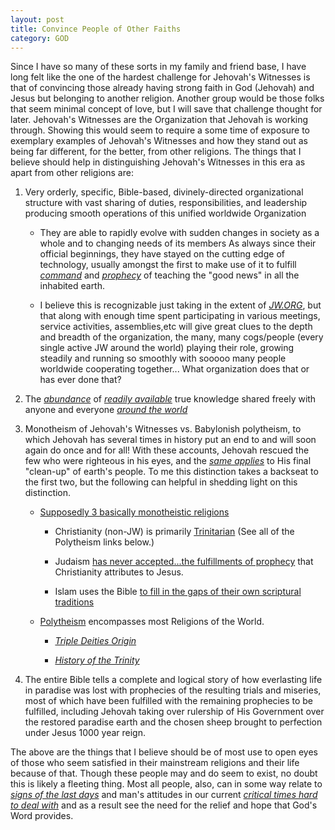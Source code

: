 ```yaml
---
layout: post
title: Convince People of Other Faiths
category: GOD
---
```


Since I have so many of these sorts in my family and friend base, I have long felt like the one of the hardest challenge for Jehovah's Witnesses is that of convincing those already having strong faith in God (Jehovah) and Jesus but belonging to another religion. Another group would be those folks that seem minimal concept of love, but I will save that challenge thought for later. Jehovah's Witnesses are the Organization that Jehovah is working through. Showing this would seem to require a some time of exposure to exemplary examples of Jehovah's Witnesses and how they stand out as being far different, for the better, from other religions. The things that I believe should help in distinguishing Jehovah's Witnesses in this era as apart from other religions are:

1. Very orderly, specific, Bible-based, divinely-directed organizational structure with vast sharing of duties, responsibilities, and leadership producing smooth operations of this unified worldwide Organization

    - They are able to rapidly evolve with sudden changes in society as a whole and to changing needs of its members
    As always since their official beginnings, they have stayed on the cutting edge of technology, usually amongst the first to make use of it to fulfill [*command*](https://www.jw.org/en/library/bible/study-bible/books/matthew/28/#v40028019) and [*prophecy*](https://www.jw.org/en/library/bible/study-bible/books/matthew/24/#v40024014) of teaching the "good news" in all the inhabited earth.

    - I believe this is recognizable just taking in the extent of [*JW.ORG*](https://www.jw.org/), but that along with enough time spent participating in various meetings, service activities, assemblies,etc will give great clues to the depth and breadth of the organization, the many, many cogs/people (every single active JW around the world) playing their role, growing steadily and running so smoothly with sooooo many people worldwide cooperating together... What organization does that or has ever done that?

2. The [*abundance*](https://www.jw.org/en/library/bible/study-bible/books/daniel/12/#v27012004) of [*readily available*](https://www.jw.org/) true knowledge shared freely with anyone and everyone [*around the world*](https://www.jw.org/en/library/bible/study-bible/books/isaiah/11/#v23011009)

3. Monotheism of Jehovah's Witnesses vs. Babylonish polytheism, to which Jehovah has several times in history put an end to and will soon again do once and for all! With these accounts, Jehovah rescued the few who were righteous in his eyes, and the [*same applies*](https://www.jw.org/en/library/bible/study-bible/books/matthew/7/#v40007013-v40007014) to His final "clean-up" of earth's people. To me this distinction takes a backseat to the first two, but the following can helpful in shedding light on this distinction.

    * [Supposedly 3 basically monotheistic religions](https://www.facinghistory.org/holocaust-and-human-behavior/chapter-1/religion-and-identity)

        - Christianity (non-JW) is primarily [Trinitarian](https://en.wikipedia.org/wiki/Nontrinitarianism) (See all of the Polytheism links below.)

        - Judaism [has never accepted...the fulfillments of prophecy](https://en.wikipedia.org/wiki/Judaism%27s_view_of_Jesus) that Christianity attributes to Jesus.

        - Islam uses the Bible [to fill in the gaps of their own scriptural traditions](https://bibleinterp.arizona.edu/articles/muslims-and-bible-biblicists-and-islam)

    * [Polytheism](https://www.britannica.com/topic/polytheism) encompasses most Religions of the World.

        - [*Triple Deities Origin*](https://en.wikipedia.org/wiki/Triple_deity)

        - [*History of the Trinity*](https://www.trinityhistory.com/chapters/chapter-1-the-history-of-the-trinity)

4. The entire Bible tells a complete and logical story of how everlasting life in paradise was lost with prophecies of the resulting trials and miseries, most of which have been fulfilled with the remaining prophecies to be fulfilled, including Jehovah taking over rulership of His Government over the restored paradise earth and the chosen sheep brought to perfection under Jesus 1000 year reign.

The above are the things that I believe should be of most use to open eyes of those who seem satisfied in their mainstream religions and their life because of that. Though these people may and do seem to exist, no doubt this is likely a fleeting thing. Most all people, also, can in some way relate to [*signs of the last days*](https://www.jw.org/en/library/bible/study-bible/books/matthew/24/#v40024003-v40024014) and man's attitudes in our current [*critical times hard to deal with*](https://www.jw.org/en/library/bible/study-bible/books/2-timothy/3/#v55003001-v55003007) and as a result see the need for the relief and hope that God's Word provides.

    

            





